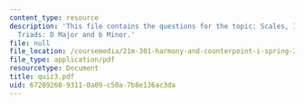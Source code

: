 ```yaml
---
content_type: resource
description: 'This file contains the questions for the topic: Scales, Intervals, and
  Triads: D Major and b Minor.'
file: null
file_location: /coursemedia/21m-301-harmony-and-counterpoint-i-spring-2005/6728926093110a09c50a7b8e136ac3da_quiz3.pdf
file_type: application/pdf
resourcetype: Document
title: quiz3.pdf
uid: 67289260-9311-0a09-c50a-7b8e136ac3da
---
```

